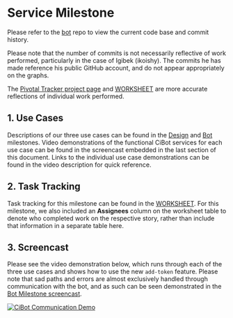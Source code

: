 # Service Milestone

Please refer to the [bot](https://github.ncsu.edu/CiBot/bot) repo to view the current code base and commit history.

Please note that the number of commits is not necessarily reflective of work performed, particularly in the case of Igibek (ikoishy). The commits he has made reference his public GitHub account, and do not appear appropriately on the graphs.

The [Pivotal Tracker project page](https://www.pivotaltracker.com/n/projects/2118162) and [WORKSHEET](WORKSHEET.md#milestone-service) are more accurate reflections of individual work performed.

## 1. Use Cases

Descriptions of our three use cases can be found in the [Design](DESIGN.md) and [Bot](BOT.md) milestones.  Video demonstrations of the functional CiBot services for each use case can be found in the screencast embedded in the last section of this document. Links to the individual use case demonstrations can be found in the video description for quick reference.

## 2. Task Tracking

Task tracking for this milestone can be found in the [WORKSHEET](WORKSHEET.md#milestone-service).  For this milestone, we also included an **Assignees** column on the worksheet table to denote who completed work on the respective story, rather than include that information in a separate table here.

## 3. Screencast

Please see the video demonstration below, which runs through each of the three use cases and shows how to use the new `add-token` feature.  Please note that sad paths and errors are almost exclusively handled through communication with the bot, and as such can be seen demonstrated in the [Bot Milestone screencast](https://www.youtube.com/watch?v=36JPuNsIBA8&list=PLD1SyWmTvl7MCFONNkLbTEOFX16C6J8CO&index=1).

[![CiBot Communication Demo](https://img.youtube.com/vi/CZL-Boh7SS4/0.jpg)](https://www.youtube.com/watch?v=CZL-Boh7SS4&index=2&list=PLD1SyWmTvl7MCFONNkLbTEOFX16C6J8CO)
